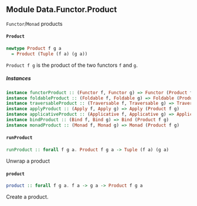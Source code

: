 ## Module Data.Functor.Product

`Functor`/`Monad` products

#### `Product`

``` purescript
newtype Product f g a
  = Product (Tuple (f a) (g a))
```

`Product f g` is the product of the two functors `f` and `g`.

##### Instances
``` purescript
instance functorProduct :: (Functor f, Functor g) => Functor (Product f g)
instance foldableProduct :: (Foldable f, Foldable g) => Foldable (Product f g)
instance traversableProduct :: (Traversable f, Traversable g) => Traversable (Product f g)
instance applyProduct :: (Apply f, Apply g) => Apply (Product f g)
instance applicativeProduct :: (Applicative f, Applicative g) => Applicative (Product f g)
instance bindProduct :: (Bind f, Bind g) => Bind (Product f g)
instance monadProduct :: (Monad f, Monad g) => Monad (Product f g)
```

#### `runProduct`

``` purescript
runProduct :: forall f g a. Product f g a -> Tuple (f a) (g a)
```

Unwrap a product

#### `product`

``` purescript
product :: forall f g a. f a -> g a -> Product f g a
```

Create a product.


